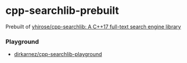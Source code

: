 cpp-searchlib-prebuilt
======================
Prebuilt of [yhirose/cpp-searchlib: A C++17 full-text search engine library](https://github.com/yhirose/cpp-searchlib/)

### Playground
- [dirkarnez/cpp-searchlib-playground](https://github.com/dirkarnez/cpp-searchlib-playground)
